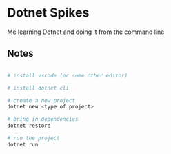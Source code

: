 # Dotnet Spikes

Me learning Dotnet and doing it from the command line

## Notes

```bash

# install vscode (or some other editor)

# install dotnet cli

# create a new project
dotnet new <type of project>

# bring in dependencies
dotnet restore

# run the project
dotnet run
```

